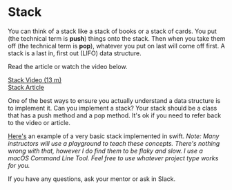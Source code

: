 # Stack

You can think of a stack like a stack of books or a stack of cards. You put (the technical term is **push**) things onto the stack. Then when you take them off (the technical term is **pop**), whatever you put on last will come off first. A stack is a last in, first out (LIFO) data structure.

Read the article or watch the video below. 

[Stack Video (13 m)](https://www.youtube.com/watch?v=9e55Ou6FrfU)  
[Stack Article](https://en.wikipedia.org/wiki/Stack_(abstract_data_type))

One of the best ways to ensure you actually understand a data structure is to implement it. Can you implement a stack? Your stack should be a class that has a push method and a pop method. It's ok if you need to refer back to the video or article.

[Here's](https://github.com/morsedan/UDDTechnicalInterviewPrep/blob/main/DataStructures/Stack/Stack/main.swift) an example of a very basic stack implemented in swift. 
*Note: Many instructors will use a playground to teach these concepts. There's nothing wrong with that, however I do find them to be flaky and slow. I use a macOS Command Line Tool. Feel free to use whatever project type works for you.*

If you have any questions, ask your mentor or ask in Slack.
